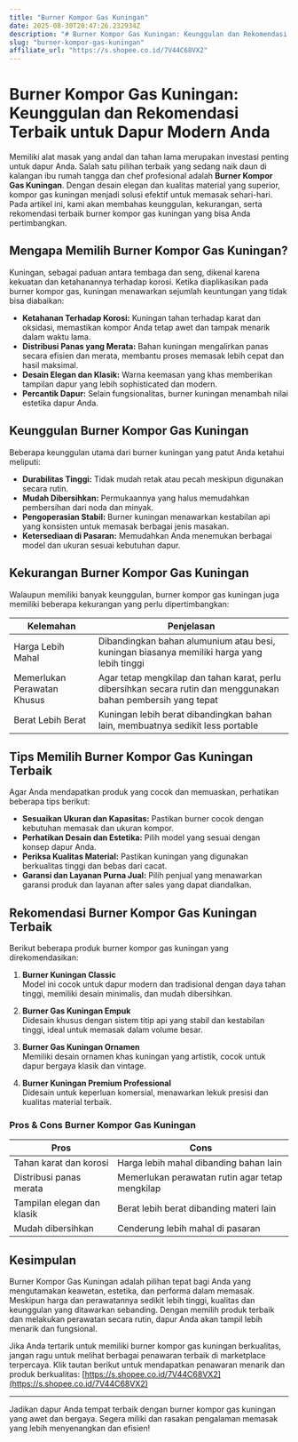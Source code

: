 ```yaml
---
title: "Burner Kompor Gas Kuningan"
date: 2025-08-30T20:47:26.232934Z
description: "# Burner Kompor Gas Kuningan: Keunggulan dan Rekomendasi Terbaik untuk Dapur Modern Anda..."
slug: "burner-kompor-gas-kuningan"
affiliate_url: "https://s.shopee.co.id/7V44C68VX2"
---
```

# Burner Kompor Gas Kuningan: Keunggulan dan Rekomendasi Terbaik untuk Dapur Modern Anda

Memiliki alat masak yang andal dan tahan lama merupakan investasi penting untuk dapur Anda. Salah satu pilihan terbaik yang sedang naik daun di kalangan ibu rumah tangga dan chef profesional adalah **Burner Kompor Gas Kuningan**. Dengan desain elegan dan kualitas material yang superior, kompor gas kuningan menjadi solusi efektif untuk memasak sehari-hari. Pada artikel ini, kami akan membahas keunggulan, kekurangan, serta rekomendasi terbaik burner kompor gas kuningan yang bisa Anda pertimbangkan.

## Mengapa Memilih Burner Kompor Gas Kuningan?

Kuningan, sebagai paduan antara tembaga dan seng, dikenal karena kekuatan dan ketahanannya terhadap korosi. Ketika diaplikasikan pada burner kompor gas, kuningan menawarkan sejumlah keuntungan yang tidak bisa diabaikan:

- **Ketahanan Terhadap Korosi:** Kuningan tahan terhadap karat dan oksidasi, memastikan kompor Anda tetap awet dan tampak menarik dalam waktu lama.
- **Distribusi Panas yang Merata:** Bahan kuningan mengalirkan panas secara efisien dan merata, membantu proses memasak lebih cepat dan hasil maksimal.
- **Desain Elegan dan Klasik:** Warna keemasan yang khas memberikan tampilan dapur yang lebih sophisticated dan modern.
- **Percantik Dapur:** Selain fungsionalitas, burner kuningan menambah nilai estetika dapur Anda.

## Keunggulan Burner Kompor Gas Kuningan

Beberapa keunggulan utama dari burner kuningan yang patut Anda ketahui meliputi:

- **Durabilitas Tinggi:** Tidak mudah retak atau pecah meskipun digunakan secara rutin.
- **Mudah Dibersihkan:** Permukaannya yang halus memudahkan pembersihan dari noda dan minyak.
- **Pengoperasian Stabil:** Burner kuningan menawarkan kestabilan api yang konsisten untuk memasak berbagai jenis masakan.
- **Ketersediaan di Pasaran:** Memudahkan Anda menemukan berbagai model dan ukuran sesuai kebutuhan dapur.

## Kekurangan Burner Kompor Gas Kuningan

Walaupun memiliki banyak keunggulan, burner kompor gas kuningan juga memiliki beberapa kekurangan yang perlu dipertimbangkan:

| Kelemahan | Penjelasan |
| --- | --- |
| Harga Lebih Mahal | Dibandingkan bahan alumunium atau besi, kuningan biasanya memiliki harga yang lebih tinggi |
| Memerlukan Perawatan Khusus | Agar tetap mengkilap dan tahan karat, perlu dibersihkan secara rutin dan menggunakan bahan pembersih yang tepat |
| Berat Lebih Berat | Kuningan lebih berat dibandingkan bahan lain, membuatnya sedikit less portable |

## Tips Memilih Burner Kompor Gas Kuningan Terbaik

Agar Anda mendapatkan produk yang cocok dan memuaskan, perhatikan beberapa tips berikut:

- **Sesuaikan Ukuran dan Kapasitas:** Pastikan burner cocok dengan kebutuhan memasak dan ukuran kompor.
- **Perhatikan Desain dan Estetika:** Pilih model yang sesuai dengan konsep dapur Anda.
- **Periksa Kualitas Material:** Pastikan kuningan yang digunakan berkualitas tinggi dan bebas dari cacat.
- **Garansi dan Layanan Purna Jual:** Pilih penjual yang menawarkan garansi produk dan layanan after sales yang dapat diandalkan.

## Rekomendasi Burner Kompor Gas Kuningan Terbaik

Berikut beberapa produk burner kompor gas kuningan yang direkomendasikan:

1. **Burner Kuningan Classic**  
   Model ini cocok untuk dapur modern dan tradisional dengan daya tahan tinggi, memiliki desain minimalis, dan mudah dibersihkan.

2. **Burner Gas Kuningan Empuk**  
   Didesain khusus dengan sistem titip api yang stabil dan kestabilan tinggi, ideal untuk memasak dalam volume besar.

3. **Burner Gas Kuningan Ornamen**  
   Memiliki desain ornamen khas kuningan yang artistik, cocok untuk dapur bergaya klasik dan vintage.

4. **Burner Kuningan Premium Professional**  
   Didesain untuk keperluan komersial, menawarkan lekuk presisi dan kualitas material terbaik.

### Pros & Cons Burner Kompor Gas Kuningan

| **Pros** | **Cons** |
| --- | --- |
| Tahan karat dan korosi | Harga lebih mahal dibanding bahan lain |
| Distribusi panas merata | Memerlukan perawatan rutin agar tetap mengkilap |
| Tampilan elegan dan klasik | Berat lebih berat dibanding materi lain |
| Mudah dibersihkan | Cenderung lebih mahal di pasaran |

## Kesimpulan

Burner Kompor Gas Kuningan adalah pilihan tepat bagi Anda yang mengutamakan keawetan, estetika, dan performa dalam memasak. Meskipun harga dan perawatannya sedikit lebih tinggi, kualitas dan keunggulan yang ditawarkan sebanding. Dengan memilih produk terbaik dan melakukan perawatan secara rutin, dapur Anda akan tampil lebih menarik dan fungsional.

Jika Anda tertarik untuk memiliki burner kompor gas kuningan berkualitas, jangan ragu untuk melihat berbagai penawaran terbaik di marketplace terpercaya. Klik tautan berikut untuk mendapatkan penawaran menarik dan produk berkualitas: [https://s.shopee.co.id/7V44C68VX2](https://s.shopee.co.id/7V44C68VX2)

---

Jadikan dapur Anda tempat terbaik dengan burner kompor gas kuningan yang awet dan bergaya. Segera miliki dan rasakan pengalaman memasak yang lebih menyenangkan dan efisien!